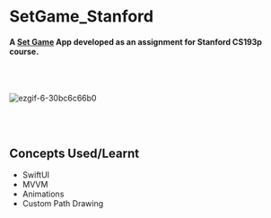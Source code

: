 # SetGame_Stanford

#### A [Set Game](https://en.wikipedia.org/wiki/Set_(card_game)) App developed as an assignment for Stanford CS193p course.

<br> <br>

![ezgif-6-30bc6c66b0](https://user-images.githubusercontent.com/62707916/146565518-792ebc22-25c9-43de-af5d-8eeb724e6a84.gif)
 
<br> <br>


## Concepts Used/Learnt
- SwiftUI
- MVVM
- Animations
- Custom Path Drawing
